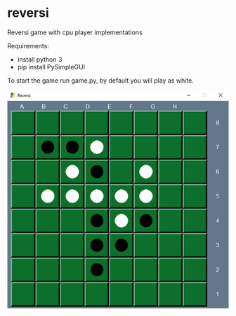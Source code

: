 # reversi
Reversi game with cpu player implementations

Requirements:

- install python 3  
- pip install PySimpleGUI

To start the game run game.py, by default you will play as white.

![alt text](https://github.com/unexpected-flo/reversi/blob/main/Screenshot.png?raw=true)
